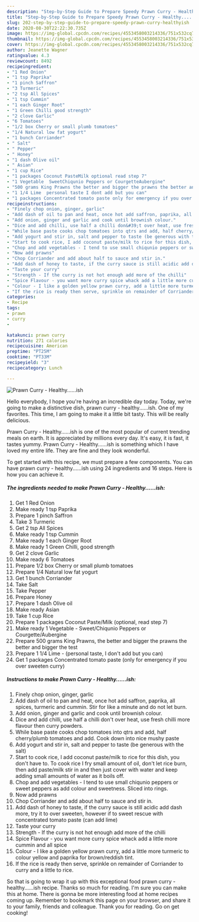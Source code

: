 ```yaml
---
description: "Step-by-Step Guide to Prepare Speedy Prawn Curry - Healthy......ish"
title: "Step-by-Step Guide to Prepare Speedy Prawn Curry - Healthy......ish"
slug: 202-step-by-step-guide-to-prepare-speedy-prawn-curry-healthyish
date: 2020-08-30T22:22:30.735Z
image: https://img-global.cpcdn.com/recipes/4553458003214336/751x532cq70/prawn-curry-healthyish-recipe-main-photo.jpg
thumbnail: https://img-global.cpcdn.com/recipes/4553458003214336/751x532cq70/prawn-curry-healthyish-recipe-main-photo.jpg
cover: https://img-global.cpcdn.com/recipes/4553458003214336/751x532cq70/prawn-curry-healthyish-recipe-main-photo.jpg
author: Jeanette Wagner
ratingvalue: 4.3
reviewcount: 8492
recipeingredient:
- "1 Red Onion"
- "1 tsp Paprika"
- "1 pinch Saffron"
- "3 Turmeric"
- "2 tsp All Spices"
- "1 tsp Cummin"
- "1 each Ginger Root"
- "1 Green Chilli good strength"
- "2 clove Garlic"
- "6 Tomatoes"
- "1/2 box Cherry or small plumb tomatoes"
- "1/4 Natural low fat yogurt"
- "1 bunch Corriander"
- " Salt"
- " Pepper"
- " Honey"
- "1 dash Olive oil"
- " Asian"
- "1 cup Rice"
- "1 packages Coconut PasteMilk optional read step 7"
- "1 Vegetable  SweetChiqunio Peppers or CourgetteAubergine"
- "500 grams King Prawns the better and bigger the prawns the better and bigger the test"
- "1 1/4 Lime  personal taste I dont add but you can"
- "1 packages Concentrated tomato paste only for emergency if you over sweeten curry"
recipeinstructions:
- "Finely chop onion, ginger, garlic"
- "Add dash of oil to pan and heat, once hot add saffron, paprika, all spices, turmeric and cummin. Stir for like a minute and do not let burn."
- "Add onion, ginger and garlic and cook until brownish colour."
- "Dice and add chilli, use half a chilli don&#39;t over heat, use fresh chilli more flavour then curry powders."
- "While base paste cooks chop tomatoes into qtrs and add, half cherry/plumb tomatoes and add. Cook down into nice mushy paste"
- "Add yogurt and stir in, salt and pepper to taste (be generous with the salt)"
- "Start to cook rice, I add coconut paste/milk to rice for this dish, you don&#39;t have to. To cook rice I fry small amount of oil, don&#39;t let rice burn, then add paste/milk stir in and then just cover with water and keep adding small amounts of water as it boils off."
- "Chop and add vegetables - I tend to use small chiqunio peppers or sweet peppers as add colour and sweetness. Sliced into rings."
- "Now add prawns"
- "Chop Corriander and add about half to sauce and stir in."
- "Add dash of honey to taste, if the curry sauce is still acidic add dash more, try it to over sweeten, however if to sweet rescue with concentrated tomato paste (can add lime)"
- "Taste your curry"
- "Strength - If the curry is not hot enough add more of the chilli"
- "Spice Flavour - you want more curry spice whack add a little more cummin and all spice"
- "Colour - I like a golden yellow prawn curry, add a little more turmeric to colour yellow and paprika for brown/reddish tint."
- "If the rice is ready then serve, sprinkle on remainder of Corriander to curry and a little to rice."
categories:
- Recipe
tags:
- prawn
- curry
- 

katakunci: prawn curry  
nutrition: 271 calories
recipecuisine: American
preptime: "PT25M"
cooktime: "PT33M"
recipeyield: "3"
recipecategory: Lunch

---
```



![Prawn Curry - Healthy......ish](https://img-global.cpcdn.com/recipes/4553458003214336/751x532cq70/prawn-curry-healthyish-recipe-main-photo.jpg)

Hello everybody, I hope you're having an incredible day today. Today, we're going to make a distinctive dish, prawn curry - healthy......ish. One of my favorites. This time, I am going to make it a little bit tasty. This will be really delicious.



Prawn Curry - Healthy......ish is one of the most popular of current trending meals on earth. It is appreciated by millions every day. It's easy, it is fast, it tastes yummy. Prawn Curry - Healthy......ish is something which I have loved my entire life. They are fine and they look wonderful.


To get started with this recipe, we must prepare a few components. You can have prawn curry - healthy......ish using 24 ingredients and 16 steps. Here is how you can achieve it.

<!--inarticleads1-->

##### The ingredients needed to make Prawn Curry - Healthy......ish:

1. Get 1 Red Onion
1. Make ready 1 tsp Paprika
1. Prepare 1 pinch Saffron
1. Take 3 Turmeric
1. Get 2 tsp All Spices
1. Make ready 1 tsp Cummin
1. Make ready 1 each Ginger Root
1. Make ready 1 Green Chilli, good strength
1. Get 2 clove Garlic
1. Make ready 6 Tomatoes
1. Prepare 1/2 box Cherry or small plumb tomatoes
1. Prepare 1/4 Natural low fat yogurt
1. Get 1 bunch Corriander
1. Take  Salt
1. Take  Pepper
1. Prepare  Honey
1. Prepare 1 dash Olive oil
1. Make ready  Asian
1. Take 1 cup Rice
1. Prepare 1 packages Coconut Paste/Milk (optional, read step 7)
1. Make ready 1 Vegetable - Sweet/Chiqunio Peppers or Courgette/Aubergine
1. Prepare 500 grams King Prawns, the better and bigger the prawns the better and bigger the test
1. Prepare 1 1/4 Lime - (personal taste, I don&#39;t add but you can)
1. Get 1 packages Concentrated tomato paste (only for emergency if you over sweeten curry)




<!--inarticleads2-->

##### Instructions to make Prawn Curry - Healthy......ish:

1. Finely chop onion, ginger, garlic
1. Add dash of oil to pan and heat, once hot add saffron, paprika, all spices, turmeric and cummin. Stir for like a minute and do not let burn.
1. Add onion, ginger and garlic and cook until brownish colour.
1. Dice and add chilli, use half a chilli don&#39;t over heat, use fresh chilli more flavour then curry powders.
1. While base paste cooks chop tomatoes into qtrs and add, half cherry/plumb tomatoes and add. Cook down into nice mushy paste
1. Add yogurt and stir in, salt and pepper to taste (be generous with the salt)
1. Start to cook rice, I add coconut paste/milk to rice for this dish, you don&#39;t have to. To cook rice I fry small amount of oil, don&#39;t let rice burn, then add paste/milk stir in and then just cover with water and keep adding small amounts of water as it boils off.
1. Chop and add vegetables - I tend to use small chiqunio peppers or sweet peppers as add colour and sweetness. Sliced into rings.
1. Now add prawns
1. Chop Corriander and add about half to sauce and stir in.
1. Add dash of honey to taste, if the curry sauce is still acidic add dash more, try it to over sweeten, however if to sweet rescue with concentrated tomato paste (can add lime)
1. Taste your curry
1. Strength - If the curry is not hot enough add more of the chilli
1. Spice Flavour - you want more curry spice whack add a little more cummin and all spice
1. Colour - I like a golden yellow prawn curry, add a little more turmeric to colour yellow and paprika for brown/reddish tint.
1. If the rice is ready then serve, sprinkle on remainder of Corriander to curry and a little to rice.




So that is going to wrap it up with this exceptional food prawn curry - healthy......ish recipe. Thanks so much for reading. I'm sure you can make this at home. There is gonna be more interesting food at home recipes coming up. Remember to bookmark this page on your browser, and share it to your family, friends and colleague. Thank you for reading. Go on get cooking!
